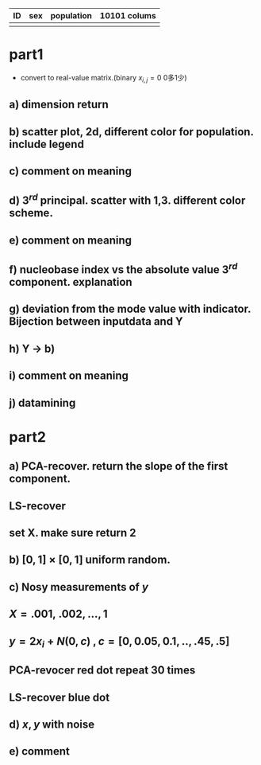 | ID   | sex  | population | 10101 colums |
| ---- | ---- | ---------- | ------------ |
|      |      |            |              |

# part1

* convert to real-value matrix.(binary $x_{i,j} = 0$ 0多1少)

## a) dimension return

## b) scatter plot, 2d, different color for population. include legend

## c) comment on meaning

## d) $3^{rd}$ principal. scatter with 1,3. different color scheme.

## e) comment on meaning

## f) nucleobase index vs the absolute value $3^{rd}$ component. explanation

## g) deviation from the mode value with indicator.  Bijection between inputdata and Y

## h) Y -> b)

## i) comment on meaning

## j) datamining



# part2



## a) PCA-recover. return the slope of the first component.

##      LS-recover

##      set X. make sure return 2 

## b) $[0,1] \times [0,1]$ uniform random. 

## c) Nosy measurements of $y$

##  $X = {.001, ~.002,...,1}$

## $y = 2x_i + N(0,c)~, c = [0, 0.05, 0.1 , .., .45, .5]$

## PCA-revocer red dot repeat 30 times

## LS-recover blue dot

## d) $x, y$ with noise

## e) comment